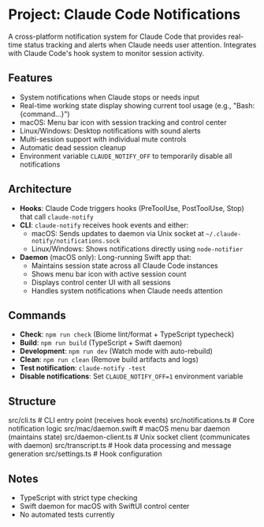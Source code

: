 # Project: Claude Code Notifications

A cross-platform notification system for Claude Code that provides real-time status tracking and alerts when Claude needs user attention. Integrates with Claude Code's hook system to monitor session activity.

## Features
- System notifications when Claude stops or needs input
- Real-time working state display showing current tool usage (e.g., "Bash: {command...}")
- macOS: Menu bar icon with session tracking and control center
- Linux/Windows: Desktop notifications with sound alerts
- Multi-session support with individual mute controls
- Automatic dead session cleanup
- Environment variable `CLAUDE_NOTIFY_OFF` to temporarily disable all notifications

## Architecture
- **Hooks**: Claude Code triggers hooks (PreToolUse, PostToolUse, Stop) that call `claude-notify`
- **CLI**: `claude-notify` receives hook events and either:
  - macOS: Sends updates to daemon via Unix socket at `~/.claude-notify/notifications.sock`
  - Linux/Windows: Shows notifications directly using `node-notifier`
- **Daemon** (macOS only): Long-running Swift app that:
  - Maintains session state across all Claude Code instances
  - Shows menu bar icon with active session count
  - Displays control center UI with all sessions
  - Handles system notifications when Claude needs attention

## Commands
- **Check**: `npm run check` (Biome lint/format + TypeScript typecheck)
- **Build**: `npm run build` (TypeScript + Swift daemon)
- **Development**: `npm run dev` (Watch mode with auto-rebuild)
- **Clean**: `npm run clean` (Remove build artifacts and logs)
- **Test notification**: `claude-notify -test`
- **Disable notifications**: Set `CLAUDE_NOTIFY_OFF=1` environment variable

## Structure
src/cli.ts              # CLI entry point (receives hook events)
src/notifications.ts    # Core notification logic
src/mac/daemon.swift    # macOS menu bar daemon (maintains state)
src/daemon-client.ts    # Unix socket client (communicates with daemon)
src/transcript.ts       # Hook data processing and message generation
src/settings.ts         # Hook configuration

## Notes
- TypeScript with strict type checking
- Swift daemon for macOS with SwiftUI control center
- No automated tests currently
